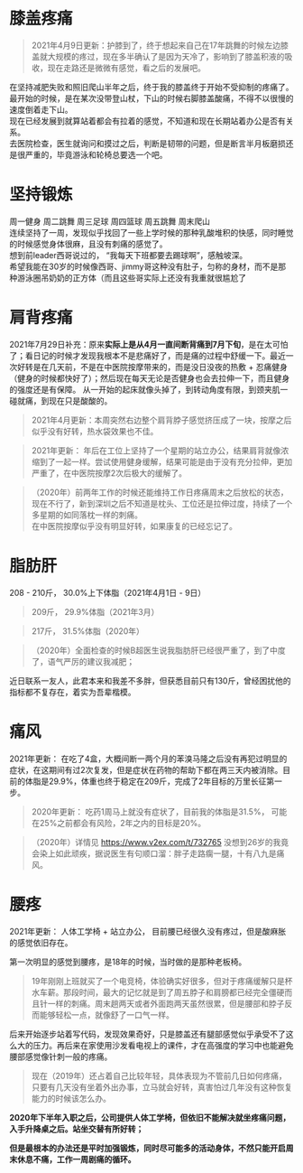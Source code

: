 # 膝盖疼痛
>2021年4月9日更新：护膝到了，终于想起来自己在17年跳舞的时候左边膝盖就大规模的疼过，现在多半确认了是因为天冷了，影响到了膝盖积液的吸收，现在走路还是微微有感觉，看之后的发展吧。

在坚持减肥失败和照旧爬山半年之后，终于我的膝盖终于开始不受抑制的疼痛了。  
最开始的时候，是在某次没带登山杖，下山的时候右脚膝盖酸痛，不得不以很慢的速度倒着走下山。  
现在已经发展到就算站着都会有拉着的感觉，不知道和现在长期站着办公是否有关系。  
去医院检查，医生就询问和摸过之后，判断是韧带的问题，但是断言半月板磨损还是很严重的，毕竟游泳和轮椅总要选一个吧。

# 坚持锻炼
周一健身  周二跳舞 周三足球 周四篮球 周五跳舞 周末爬山  
连续坚持了一周，发现似乎找回了一些上学时候的那种乳酸堆积的快感，同时睡觉的时候感觉身体很麻，且没有刺痛的感觉了。  
想到前leader西哥说过的， “我每天下班都要去踢球啊”，感触坡深。  
希望我能在30岁的时候像西哥、jimmy哥这种没有肚子，匀称的身材，而不是那种游泳圈吊奶奶的正方体（而且这些哥实际上还没有我重就很尴尬了

# 肩背疼痛
2021年7月29日补充：原来**实际上是从4月一直间断背痛到7月下旬**，是在太可怕了；看日记的时候才发现我根本不是悲痛好了，而是痛的过程中舒缓一下。最近一次好转是在几天前，不是在中医院按摩带来的，而是没日没夜的热敷 + 忍痛健身（健身的时候都快好了）；然后现在每天无论是否健身也会去拉伸一下，而且健身的强度还是有保障。
从一开始的起床就像头掉了，到转动角度有限，到颈夹肌一碰就痛，到现在只是酸酸的。

>2021年4月更新：本周突然右边整个肩背脖子感觉挤压成了一块，按摩之后似乎没有好转，热水袋效果也不佳。

>2021年更新： 年后在工位上坚持了一个星期的站立办公，结果肩背就像浓缩到了一起一样。尝试使用健身缓解，结果可能是由于没有充分拉伸，更加严重了，在中医院按摩2次后极大的缓解了。

>（2020年）前两年工作的时候还能维持工作日疼痛周末之后放松的状态，现在不行了，新到深圳之后不知道是枕头、工位还是拉伸过度，持续了一个多星期的如同落枕一样的刺痛。  
在中医院按摩似乎没有明显好转，如果康复的已经忘记了。

# 脂肪肝
208 - 210斤， 30.0%上下体脂（2021年4月1日 - 9日）

>209斤， 29.9%体脂（2021年3月）

>217斤， 31.5%体脂（2020年）

>（2020年）全面检查的时候B超医生说我脂肪肝已经很严重了，到了中度了，语气严厉的建议我减肥；

近日联系一友人，此君本来和我差不多胖，但获悉目前只有130斤，曾经困扰他的指标都不复存在，着实为吾辈楷模。

# 痛风
2021年更新： 在吃了4盒，大概间断一两个月的苯溴马隆之后没有再犯过明显的症状，在这期间有过2次复发，但是症状在药物的帮助下都在两三天内被消除。目前的体脂是29.9%，体重也终于稳定在209斤，完成了2年目标的万里长征第一步。

>2020年更新： 吃药1周马上就没有症状了，目前我的体脂是31.5%， 可能在25%之前都会有风险，2年之内的目标是20%。

>（2020年）详情见 https://www.v2ex.com/t/732765
没想到26岁的我竟会染上如此顽疾，据说医生有句顺口溜：胖子走路瘸一腿，十有八九是痛风。

# 腰疼
2021年更新： 人体工学椅 + 站立办公， 目前腰已经很久没有疼过，但是酸麻胀的感觉依旧存在。

第一次明显的感觉到腰疼，是18年的时候，当时做的是那种老板椅。

>19年刚刚上班就买了一个电竞椅，体验确实好很多，但对于疼痛缓解只是杯水车薪。那段时间，最大的记忆就是到了周五脖子和肩膀都已经完全僵硬而且针一样的刺痛。周末趟两天或者外面跑两天虽然很累，但是腰部和脖子反而能够轻松一点，就像舒了一口气一样。

后来开始逐步站着写代码，发现效果奇好，只是膝盖还有腿部感觉似乎承受不了这么大的压力。再后来在家使用沙发看电视上的课件，才在高强度的学习中也能避免腰部感觉像针刺一般的疼痛。

>现在（2019年）还占着自己比较年轻，具体表现为不管前几日如何疼痛，只要有几天没有坐着外出办事，立马就会好转，真害怕过几年没有这种恢复能力的时候该怎么办。

**2020年下半年入职之后，公司提供人体工学椅，但依旧不能解决就坐疼痛问题，入手升降桌之后。站坐交替有所好转；**

**但是最根本的办法还是平时加强锻炼，同时尽可能多的活动身体，不然只能开启周末休息不痛，工作一周剧痛的循环。**